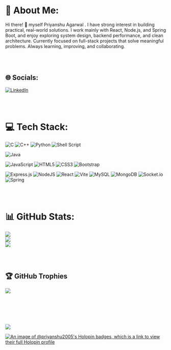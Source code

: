 
# 💫 About Me:

Hi there! 👋 myself Priyanshu Agarwal . I have strong interest in building practical, real-world solutions. I work mainly with React, Node.js, and Spring Boot, and enjoy exploring system design, backend performance, and clean architecture. Currently focused on full-stack projects that solve meaningful problems. Always learning, improving, and collaborating.


<br><br>
## 🌐 Socials:
[![LinkedIn](https://img.shields.io/badge/LinkedIn-%230077B5.svg?logo=linkedin&logoColor=white)](https://www.linkedin.com/in/priyanshu-agarwal10/) 
<!--[![Medium](https://img.shields.io/badge/Medium-12100E?logo=medium&logoColor=white)](https://medium.com/@https://medium.com/@pr.agarwal2005) -->

<br><br>
# 💻 Tech Stack:

![C](https://img.shields.io/badge/c-%2300599C.svg?style=for-the-badge&logo=c&logoColor=white) 
![C++](https://img.shields.io/badge/c++-%2300599C.svg?style=for-the-badge&logo=c%2B%2B&logoColor=white) 
![Python](https://img.shields.io/badge/python-3670A0?style=for-the-badge&logo=python&logoColor=ffdd54) 
![Shell Script](https://img.shields.io/badge/shell_script-%23121011.svg?style=for-the-badge&logo=gnu-bash&logoColor=white) 
<!--- ![Solidity](https://img.shields.io/badge/Solidity-%23363636.svg?style=for-the-badge&logo=solidity&logoColor=white) --->
![Java](https://img.shields.io/badge/java-%23ED8B00.svg?style=for-the-badge&logo=openjdk&logoColor=white) 

![JavaScript](https://img.shields.io/badge/javascript-%23323330.svg?style=for-the-badge&logo=javascript&logoColor=%23F7DF1E) 
![HTML5](https://img.shields.io/badge/html5-%23E34F26.svg?style=for-the-badge&logo=html5&logoColor=white)
![CSS3](https://img.shields.io/badge/css3-%231572B6.svg?style=for-the-badge&logo=css3&logoColor=white) 
![Bootstrap](https://img.shields.io/badge/bootstrap-%238511FA.svg?style=for-the-badge&logo=bootstrap&logoColor=white) 
<!--- ![Redux](https://img.shields.io/badge/redux-%23593d88.svg?style=for-the-badge&logo=redux&logoColor=white) 
![Firebase](https://img.shields.io/badge/firebase-%23039BE5.svg?style=for-the-badge&logo=firebase) 
![Firebase](https://img.shields.io/badge/firebase-a08021?style=for-the-badge&logo=firebase&logoColor=ffcd34) 
![Flutter](https://img.shields.io/badge/Flutter-%2302569B.svg?style=for-the-badge&logo=Flutter&logoColor=white) 
![Next JS](https://img.shields.io/badge/Next-black?style=for-the-badge&logo=next.js&logoColor=white) 
![React Router](https://img.shields.io/badge/React_Router-CA4245?style=for-the-badge&logo=react-router&logoColor=white) 
![TypeScript](https://img.shields.io/badge/typescript-%23007ACC.svg?style=for-the-badge&logo=typescript&logoColor=white) 
![VS Code](http://img.shields.io/badge/-VS%20Code-007ACC?style=for-the-badge&logo=visual-studio-code&logoColor=ffffff)
![GitHub](https://img.shields.io/badge/github-%23121011.svg?style=for-the-badge&logo=github&logoColor=white) 
<img align="center" src="https://camo.githubusercontent.com/a6c792917f20519d382e1d73d6efde115c7d3b798cbf16f146ceab907c52eb4d/68747470733a2f2f7777772e616e696d616170702e636f6d2f626c6f672f77702d636f6e74656e742f75706c6f6164732f323032312f30372f64657369676e65726769662e676966" alt="coding" /> 
<br><br>
### ✍️ Random Dev Quote
![](https://quotes-github-readme.vercel.app/api?type=horizontal&theme=dark)
--->
![Express.js](https://img.shields.io/badge/express.js-%23404d59.svg?style=for-the-badge&logo=express&logoColor=%2361DAFB)
![NodeJS](https://img.shields.io/badge/node.js-6DA55F?style=for-the-badge&logo=node.js&logoColor=white) 
![React](https://img.shields.io/badge/react-%2320232a.svg?style=for-the-badge&logo=react&logoColor=%2361DAFB) 
![Vite](https://img.shields.io/badge/vite-%23646CFF.svg?style=for-the-badge&logo=vite&logoColor=white) 
![MySQL](https://img.shields.io/badge/mysql-4479A1.svg?style=for-the-badge&logo=mysql&logoColor=white) 
![MongoDB](https://img.shields.io/badge/MongoDB-%234ea94b.svg?style=for-the-badge&logo=mongodb&logoColor=white) 
![Socket.io](https://img.shields.io/badge/Socket.io-black?style=for-the-badge&logo=socket.io&badgeColor=010101) 
![Spring](https://img.shields.io/badge/spring-%236DB33F.svg?style=for-the-badge&logo=spring&logoColor=white)


<br><br>
# 📊 GitHub Stats:
![](https://github-readme-stats.vercel.app/api?username=Priyanshu-2005&theme=onedark&hide_border=false&include_all_commits=true&count_private=true)<br/>
![](https://github-readme-streak-stats.herokuapp.com/?user=Priyanshu-2005&theme=onedark&hide_border=false)<br/>
![](https://github-readme-stats.vercel.app/api/top-langs/?username=Priyanshu-2005&theme=onedark&hide_border=false&include_all_commits=true&count_private=true&layout=compact)

<br><br>
## 🏆 GitHub Trophies
![](https://github-profile-trophy.vercel.app/?username=Priyanshu-2005&theme=radical&no-frame=false&no-bg=true&margin-w=4)


<br><br>
---
[![](https://visitcount.itsvg.in/api?id=Priyanshu-2005&icon=0&color=0)](https://visitcount.itsvg.in)


[![An image of @priyanshu2005's Holopin badges, which is a link to view their full Holopin profile](https://holopin.me/priyanshu2005)](https://holopin.io/@priyanshu2005)
<!--
**Priyanshu-2005/Priyanshu-2005** is a ✨ _special_ ✨ repository because its `README.md` (this file) appears on your GitHub profile.

Here are some ideas to get you started:

- 🔭 I’m currently working on ...
- 🌱 I’m currently learning ...
- 👯 I’m looking to collaborate on ...
- 🤔 I’m looking for help with ...
- 💬 Ask me about ...
- 📫 How to reach me: ...
- 😄 Pronouns: ...
- ⚡ Fun fact: ...
-->
